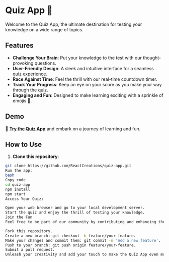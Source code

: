 # Quiz App 🚀

Welcome to the Quiz App, the ultimate destination for testing your knowledge on a wide range of topics.

## Features

- **Challenge Your Brain**: Put your knowledge to the test with our thought-provoking questions.
- **User-Friendly Design**: A sleek and intuitive interface for a seamless quiz experience.
- **Race Against Time**: Feel the thrill with our real-time countdown timer.
- **Track Your Progress**: Keep an eye on your score as you make your way through the quiz.
- **Engaging and Fun**: Designed to make learning exciting with a sprinkle of emojis 🎉.

## Demo

🔗 **[Try the Quiz App](http://localhost:3000)** and embark on a journey of learning and fun.

## How to Use

1. **Clone this repository**:

```bash
git clone https://github.com/ReactCreations/quiz-app.git
Run the app:
bash
Copy code
cd quiz-app
npm install
npm start
Access Your Quiz:

Open your web browser and go to your local development server.
Start the quiz and enjoy the thrill of testing your knowledge.
Join the Fun
Feel free to be part of our community by contributing and enhancing the Quiz App:

Fork this repository.
Create a new branch: git checkout -b feature/your-feature.
Make your changes and commit them: git commit -m 'Add a new feature'.
Push to your branch: git push origin feature/your-feature.
Submit a pull request.
Unleash your creativity and add your touch to make the Quiz App even more exciting.